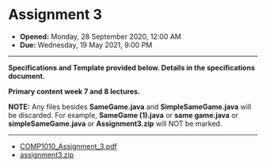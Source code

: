 # Assignment 3

- **Opened:** Monday, 28 September 2020, 12:00 AM  
- **Due:** Wednesday, 19 May 2021, 9:00 PM  
---
**Specifications and Template provided below. Details in the specifications document.**

**Primary content week 7 and 8 lectures.**

**NOTE:** Any files besides **SameGame.java** and **SimpleSameGame.java** will be discarded. For example, **SameGame (1).java** or **same game.java** or **simpleSameGame.java** or **Assignment3.zip** will NOT be marked.

---

- [COMP1010_Assignment_3.pdf](https://github.com/AvaMGardiner/COMP1010-Fundamentals-of-Computer-Science/files/15182012/COMP1010_Assignment_3.pdf)
- [assignment3.zip](https://github.com/AvaMGardiner/COMP1010-Fundamentals-of-Computer-Science/files/15182014/assignment3.zip)
